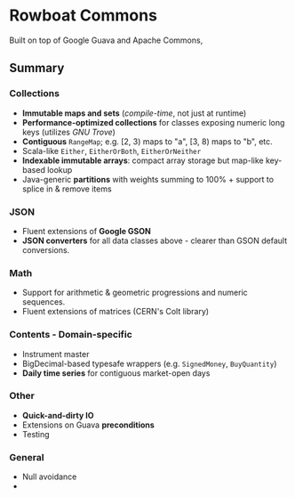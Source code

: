 # Rowboat Commons
Built on top of Google Guava and Apache Commons, 

## Summary

### Collections
* <strong>Immutable maps and sets</strong> (<em>compile-time</em>, not just at runtime)
* <strong>Performance-optimized collections</strong> for classes exposing numeric long keys (utilizes <em>GNU Trove</em>)
* <Strong>Contiguous</strong> ```RangeMap```; e.g. [2, 3) maps to "a", [3, 8) maps to "b", etc.
* Scala-like ```Either```, ```EitherOrBoth```, ```EitherOrNeither```
* <strong>Indexable immutable arrays</strong>: compact array storage but map-like key-based lookup
* Java-generic <strong>partitions</strong> with weights summing to 100% + support to splice in & remove items

### JSON
* Fluent extensions of <strong>Google GSON</strong>
* <strong>JSON converters</strong> for all data classes above - clearer than GSON default conversions.

### Math
* Support for arithmetic & geometric progressions and numeric sequences.
* Fluent extensions of matrices (CERN's Colt library)

### Contents - Domain-specific
* Instrument master
* BigDecimal-based typesafe wrappers (e.g. ```SignedMoney```, ```BuyQuantity```)
* <strong>Daily time series</strong> for contiguous market-open days

### Other
* <strong>Quick-and-dirty IO</strong>
* Extensions on Guava <strong>preconditions</strong>
* Testing 

### General
* Null avoidance
* 
